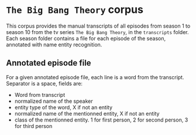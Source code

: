 # `The Big Bang Theory` corpus

This corpus provides the manual transcripts of all episodes from season 1 to season 10 from the tv series `The Big Bang Theory`, in the `transcripts` folder.
Each season folder contains a file for each episode of the season, annotated with name entity recognition.

## Annotated episode file

For a given annotated episode file, each line is a word from the transcript. Separator is a space, fields are:
- Word from transcript
- normalized name of the speaker 
- entity type of the word, X if not an entity
- normalized name of the mentionned entity, X if not an entity
- class of the mentionned entity. 1 for first person, 2 for second person, 3 for third person
